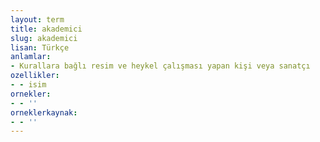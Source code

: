```yaml
---
layout: term
title: akademici
slug: akademici
lisan: Türkçe
anlamlar:
- Kurallara bağlı resim ve heykel çalışması yapan kişi veya sanatçı
ozellikler:
- - isim
ornekler:
- - ''
orneklerkaynak:
- - ''
---
```

